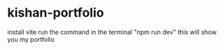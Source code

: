 ﻿# kishan-portfolio


 install vite
 run the command in the terminal "npm run dev"
 this will show you my portfolio
